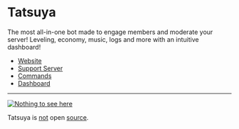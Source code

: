 # Tatsuya
The most all-in-one bot made to engage members and moderate your server! Leveling, economy, music, logs and more with an intuitive dashboard!

* [Website](https://maki.gg)
* [Support Server](https://maki.gg/support)
* [Commands](https://maki.gg/commands)
* [Dashboard](https://maki.gg/dashboard)

---

[![Nothing to see here](https://media1.tenor.com/images/467d353f7e2d43563ce13fddbb213709/tenor.gif)](https://youtu.be/dQw4w9WgXcQ)

Tatsuya is [not](https://www.youtube.com/watch?v=1xHaDec44eI) open [source](https://www.youtube.com/watch?v=jnzNyf6hC5I).




